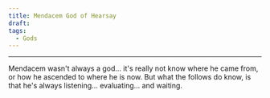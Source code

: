 ```yaml
---
title: Mendacem God of Hearsay
draft: 
tags:
  - Gods
---
```


___

Mendacem wasn't always a god... it's really not know where he came from, or how he ascended to where he is now. But what the follows do know, is that he's always listening... evaluating... and waiting.